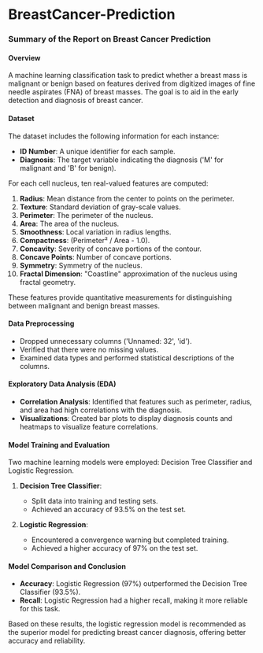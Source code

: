 # BreastCancer-Prediction

### Summary of the Report on Breast Cancer Prediction

#### Overview
A machine learning classification task to predict whether a breast mass is malignant or benign based on features derived from digitized images of fine needle aspirates (FNA) of breast masses. The goal is to aid in the early detection and diagnosis of breast cancer.

#### Dataset
The dataset includes the following information for each instance:
- **ID Number**: A unique identifier for each sample.
- **Diagnosis**: The target variable indicating the diagnosis ('M' for malignant and 'B' for benign).

For each cell nucleus, ten real-valued features are computed:
1. **Radius**: Mean distance from the center to points on the perimeter.
2. **Texture**: Standard deviation of gray-scale values.
3. **Perimeter**: The perimeter of the nucleus.
4. **Area**: The area of the nucleus.
5. **Smoothness**: Local variation in radius lengths.
6. **Compactness**: (Perimeter² / Area - 1.0).
7. **Concavity**: Severity of concave portions of the contour.
8. **Concave Points**: Number of concave portions.
9. **Symmetry**: Symmetry of the nucleus.
10. **Fractal Dimension**: "Coastline" approximation of the nucleus using fractal geometry.

These features provide quantitative measurements for distinguishing between malignant and benign breast masses.

#### Data Preprocessing
- Dropped unnecessary columns ('Unnamed: 32', 'id').
- Verified that there were no missing values.
- Examined data types and performed statistical descriptions of the columns.

#### Exploratory Data Analysis (EDA)
- **Correlation Analysis**: Identified that features such as perimeter, radius, and area had high correlations with the diagnosis.
- **Visualizations**: Created bar plots to display diagnosis counts and heatmaps to visualize feature correlations.

#### Model Training and Evaluation
Two machine learning models were employed: Decision Tree Classifier and Logistic Regression.

1. **Decision Tree Classifier**:
   - Split data into training and testing sets.
   - Achieved an accuracy of 93.5% on the test set.

2. **Logistic Regression**:
   - Encountered a convergence warning but completed training.
   - Achieved a higher accuracy of 97% on the test set.

#### Model Comparison and Conclusion
- **Accuracy**: Logistic Regression (97%) outperformed the Decision Tree Classifier (93.5%).
- **Recall**: Logistic Regression had a higher recall, making it more reliable for this task.

Based on these results, the logistic regression model is recommended as the superior model for predicting breast cancer diagnosis, offering better accuracy and reliability.
